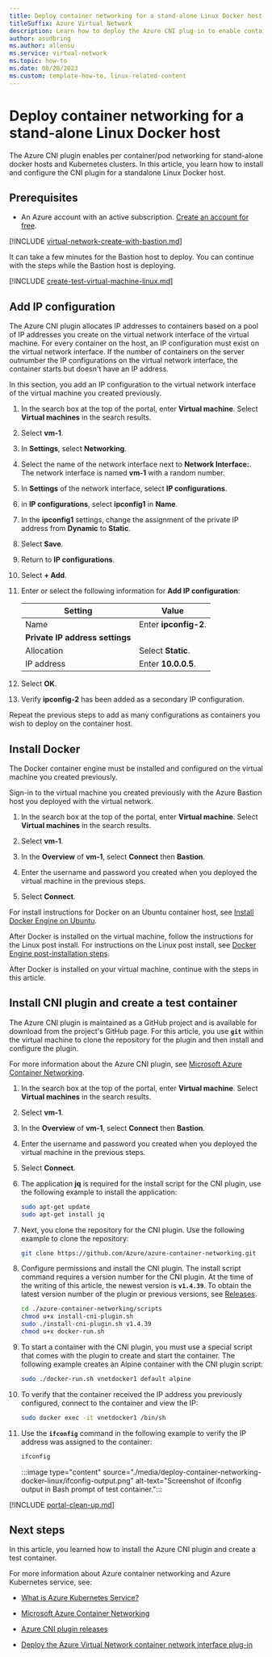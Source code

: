 ```yaml
---
title: Deploy container networking for a stand-alone Linux Docker host
titleSuffix: Azure Virtual Network
description: Learn how to deploy the Azure CNI plug-in to enable container virtual network connectivity for a standalone Linux Docker host.
author: asudbring
ms.author: allensu
ms.service: virtual-network
ms.topic: how-to
ms.date: 08/28/2023
ms.custom: template-how-to, linux-related-content
---
```


# Deploy container networking for a stand-alone Linux Docker host

The Azure CNI plugin enables per container/pod networking for stand-alone docker hosts and Kubernetes clusters. In this article, you learn how to install and configure the CNI plugin for a standalone Linux Docker host.

## Prerequisites

- An Azure account with an active subscription. [Create an account for free](https://azure.microsoft.com/free/?WT.mc_id=A261C142F).

[!INCLUDE [virtual-network-create-with-bastion.md](~/reusable-content/ce-skilling/azure/includes/virtual-network-create-with-bastion.md)]

It can take a few minutes for the Bastion host to deploy. You can continue with the steps while the Bastion host is deploying.

[!INCLUDE [create-test-virtual-machine-linux.md](~/reusable-content/ce-skilling/azure/includes/create-test-virtual-machine-linux.md)]

## Add IP configuration

The Azure CNI plugin allocates IP addresses to containers based on a pool of IP addresses you create on the virtual network interface of the virtual machine. For every container on the host, an IP configuration must exist on the virtual network interface. If the number of containers on the server outnumber the IP configurations on the virtual network interface, the container starts but doesn't have an IP address. 

In this section, you add an IP configuration to the virtual network interface of the virtual machine you created previously.

1. In the search box at the top of the portal, enter **Virtual machine**. Select **Virtual machines** in the search results.

1. Select **vm-1**.

1. In **Settings**, select **Networking**.

1. Select the name of the network interface next to **Network Interface:**. The network interface is named **vm-1** with a random number.

1. In **Settings** of the network interface, select **IP configurations**.

1. in **IP configurations**, select **ipconfig1** in **Name**.

1. In the **ipconfig1** settings, change the assignment of the private IP address from **Dynamic** to **Static**.

1. Select **Save**.

1. Return to **IP configurations**.

1. Select **+ Add**.

1. Enter or select the following information for **Add IP configuration**:

    | Setting | Value |
    | ------- | ----- |
    | Name | Enter **ipconfig-2**. |
    | **Private IP address settings** |  |
    | Allocation | Select **Static**. |
    | IP address | Enter **10.0.0.5**. |

1. Select **OK**.

1. Verify **ipconfig-2** has been added as a secondary IP configuration.

Repeat the previous steps to add as many configurations as containers you wish to deploy on the container host.

## Install Docker

The Docker container engine must be installed and configured on the virtual machine you created previously.

Sign-in to the virtual machine you created previously with the Azure Bastion host you deployed with the virtual network.

1. In the search box at the top of the portal, enter **Virtual machine**. Select **Virtual machines** in the search results.

1. Select **vm-1**.

1. In the **Overview** of **vm-1**, select **Connect** then **Bastion**.

1. Enter the username and password you created when you deployed the virtual machine in the previous steps.

1. Select **Connect**.

For install instructions for Docker on an Ubuntu container host, see [Install Docker Engine on Ubuntu](https://docs.docker.com/engine/install/ubuntu/).

After Docker is installed on the virtual machine, follow the instructions for the Linux post install. For instructions on the Linux post install, see [Docker Engine post-installation steps](https://docs.docker.com/engine/install/linux-postinstall/).

After Docker is installed on your virtual machine, continue with the steps in this article.

## Install CNI plugin and create a test container

The Azure CNI plugin is maintained as a GitHub project and is available for download from the project's GitHub page. For this article, you use **`git`** within the virtual machine to clone the repository for the plugin and then install and configure the plugin.

For more information about the Azure CNI plugin, see [Microsoft Azure Container Networking](https://github.com/Azure/azure-container-networking).

1. In the search box at the top of the portal, enter **Virtual machine**. Select **Virtual machines** in the search results.

1. Select **vm-1**.

1. In the **Overview** of **vm-1**, select **Connect** then **Bastion**.

1. Enter the username and password you created when you deployed the virtual machine in the previous steps.

1. Select **Connect**.

1. The application **jq** is required for the install script for the CNI plugin, use the following example to install the application:

    ```bash
    sudo apt-get update
    sudo apt-get install jq
    ```
1. Next, you clone the repository for the CNI plugin. Use the following example to clone the repository:

    ```bash
    git clone https://github.com/Azure/azure-container-networking.git
    ```

1. Configure permissions and install the CNI plugin. The install script command requires a version number for the CNI plugin. At the time of the writing of this article, the newest version is **`v1.4.39`**. To obtain the latest version number of the plugin or previous versions, see [Releases](https://github.com/Azure/azure-container-networking/releases).

    ```bash
    cd ./azure-container-networking/scripts
    chmod u+x install-cni-plugin.sh
    sudo ./install-cni-plugin.sh v1.4.39
    chmod u+x docker-run.sh
    ```

1. To start a container with the CNI plugin, you must use a special script that comes with the plugin to create and start the container. The following example creates an Alpine container with the CNI plugin script:

    ```bash
    sudo ./docker-run.sh vnetdocker1 default alpine
    ```

1. To verify that the container received the IP address you previously configured, connect to the container and view the IP:

    ```bash
    sudo docker exec -it vnetdocker1 /bin/sh
    ```

1. Use the **`ifconfig`** command in the following example to verify the IP address was assigned to the container:

    ```bash
    ifconfig
    ```
    :::image type="content" source="./media/deploy-container-networking-docker-linux/ifconfig-output.png" alt-text="Screenshot of ifconfig output in Bash prompt of test container.":::

[!INCLUDE [portal-clean-up.md](~/reusable-content/ce-skilling/azure/includes/portal-clean-up.md)]

## Next steps

In this article, you learned how to install the Azure CNI plugin and create a test container.

For more information about Azure container networking and Azure Kubernetes service, see:

- [What is Azure Kubernetes Service?](../aks/intro-kubernetes.md)

- [Microsoft Azure Container Networking](https://github.com/Azure/azure-container-networking)

- [Azure CNI plugin releases](https://github.com/Azure/azure-container-networking/releases)

- [Deploy the Azure Virtual Network container network interface plug-in](deploy-container-networking.md)
